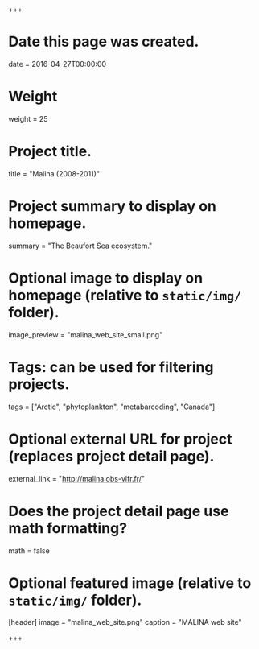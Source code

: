 +++
# Date this page was created.
date = 2016-04-27T00:00:00

# Weight
weight = 25

# Project title.
title = "Malina (2008-2011)"

# Project summary to display on homepage.
summary = "The Beaufort Sea ecosystem."

# Optional image to display on homepage (relative to `static/img/` folder).
image_preview = "malina_web_site_small.png"

# Tags: can be used for filtering projects.
tags = ["Arctic", "phytoplankton", "metabarcoding",  "Canada"]

# Optional external URL for project (replaces project detail page).
external_link = "http://malina.obs-vlfr.fr/"

# Does the project detail page use math formatting?
math = false

# Optional featured image (relative to `static/img/` folder).
[header]
image = "malina_web_site.png"
caption = "MALINA web site"

+++
